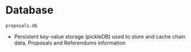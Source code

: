 # Database

`proposals.db`
- Persistent key-value storage (pickleDB) used to store and cache chain data, Proposals and Referendums information